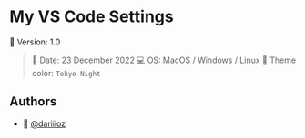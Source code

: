 # My VS Code Settings

📌 Version: 1.0
>📌 Date: 23 December 2022
💻 OS: MacOS / Windows / Linux
>👾 Theme color: `Tokyo Night`

## Authors

- 👤 [@dariiioz](https://www.github.com/dariiioz)
